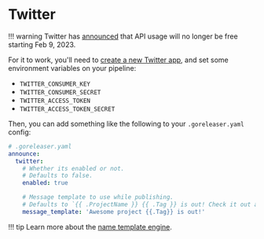 # Twitter

!!! warning
    Twitter has [announced][tw] that API usage will no longer be free starting
    Feb 9, 2023.

[tw]: https://twitter.com/TwitterDev/status/1621026986784337922

For it to work, you'll need to [create a new Twitter app](https://developer.twitter.com/en/portal/apps/new), and set
some environment variables on your pipeline:

- `TWITTER_CONSUMER_KEY`
- `TWITTER_CONSUMER_SECRET`
- `TWITTER_ACCESS_TOKEN`
- `TWITTER_ACCESS_TOKEN_SECRET`

Then, you can add something like the following to your `.goreleaser.yaml` config:

```yaml
# .goreleaser.yaml
announce:
  twitter:
    # Whether its enabled or not.
    # Defaults to false.
    enabled: true

    # Message template to use while publishing.
    # Defaults to `{{ .ProjectName }} {{ .Tag }} is out! Check it out at {{ .ReleaseURL }}`
    message_template: 'Awesome project {{.Tag}} is out!'
```

!!! tip
    Learn more about the [name template engine](/customization/templates/).
